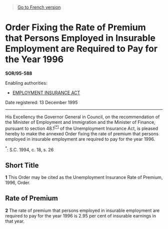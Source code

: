 > [Go to French version](/fr/Règlements/Décrets,%20ordonnances%20et%20règlements%20statutaires/95/588.md)

# Order Fixing the Rate of Premium that Persons Employed in Insurable Employment are Required to Pay for the Year 1996

**SOR/95-588**

Enabling authorities: 
- [EMPLOYMENT INSURANCE ACT](/en/Acts/Statutes%20of%20Canada/1996/c.%2023.md)

Date registered: 13 December 1995

----------

His Excellency the Governor General in Council, on the recommendation of the Minister of Employment and Immigration and the Minister of Finance, pursuant to section 48.1<sup><a href='#fn_SOR-95-588_e_hq_6368'>[*]</a></sup> of the Unemployment Insurance Act, is pleased hereby to make the annexed Order fixing the rate of premium that persons employed in insurable employment are required to pay for the year 1996.

<a name='fn_SOR-95-588_e_hq_6368'><sup>*</sup></a>: S.C. 1994, c. 18, s. 26<br />




## Short Title


**1** This Order may be cited as the Unemployment Insurance Rate of Premium, 1996, Order.




## Rate of Premium


**2** The rate of premium that persons employed in insurable employment are required to pay for the year 1996 is 2.95 per cent of insurable earnings in that year.


